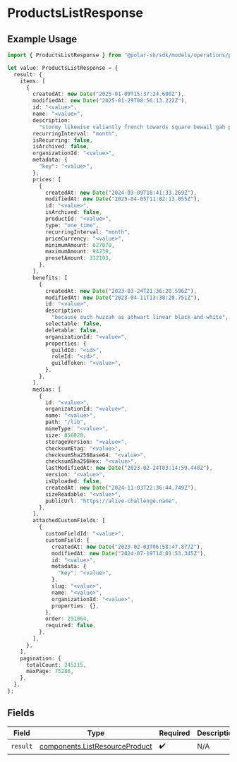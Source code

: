 # ProductsListResponse

## Example Usage

```typescript
import { ProductsListResponse } from "@polar-sh/sdk/models/operations/productslist.js";

let value: ProductsListResponse = {
  result: {
    items: [
      {
        createdAt: new Date("2025-01-09T15:37:24.600Z"),
        modifiedAt: new Date("2025-01-29T08:56:13.222Z"),
        id: "<value>",
        name: "<value>",
        description:
          "stormy likewise valiantly french towards square bewail gah provided above",
        recurringInterval: "month",
        isRecurring: false,
        isArchived: false,
        organizationId: "<value>",
        metadata: {
          "key": "<value>",
        },
        prices: [
          {
            createdAt: new Date("2024-03-09T18:41:33.269Z"),
            modifiedAt: new Date("2025-04-05T11:02:13.055Z"),
            id: "<value>",
            isArchived: false,
            productId: "<value>",
            type: "one_time",
            recurringInterval: "month",
            priceCurrency: "<value>",
            minimumAmount: 627070,
            maximumAmount: 94239,
            presetAmount: 312103,
          },
        ],
        benefits: [
          {
            createdAt: new Date("2023-03-24T21:36:20.596Z"),
            modifiedAt: new Date("2023-04-11T13:38:20.751Z"),
            id: "<value>",
            description:
              "because ouch huzzah as athwart linear black-and-white",
            selectable: false,
            deletable: false,
            organizationId: "<value>",
            properties: {
              guildId: "<id>",
              roleId: "<id>",
              guildToken: "<value>",
            },
          },
        ],
        medias: [
          {
            id: "<value>",
            organizationId: "<value>",
            name: "<value>",
            path: "/lib",
            mimeType: "<value>",
            size: 856828,
            storageVersion: "<value>",
            checksumEtag: "<value>",
            checksumSha256Base64: "<value>",
            checksumSha256Hex: "<value>",
            lastModifiedAt: new Date("2023-02-24T03:14:59.448Z"),
            version: "<value>",
            isUploaded: false,
            createdAt: new Date("2024-11-03T22:36:44.749Z"),
            sizeReadable: "<value>",
            publicUrl: "https://alive-challenge.name",
          },
        ],
        attachedCustomFields: [
          {
            customFieldId: "<value>",
            customField: {
              createdAt: new Date("2023-02-03T06:58:47.877Z"),
              modifiedAt: new Date("2024-07-19T14:01:53.345Z"),
              id: "<value>",
              metadata: {
                "key": "<value>",
              },
              slug: "<value>",
              name: "<value>",
              organizationId: "<value>",
              properties: {},
            },
            order: 291064,
            required: false,
          },
        ],
      },
    ],
    pagination: {
      totalCount: 245215,
      maxPage: 75286,
    },
  },
};
```

## Fields

| Field                                                                            | Type                                                                             | Required                                                                         | Description                                                                      |
| -------------------------------------------------------------------------------- | -------------------------------------------------------------------------------- | -------------------------------------------------------------------------------- | -------------------------------------------------------------------------------- |
| `result`                                                                         | [components.ListResourceProduct](../../models/components/listresourceproduct.md) | :heavy_check_mark:                                                               | N/A                                                                              |